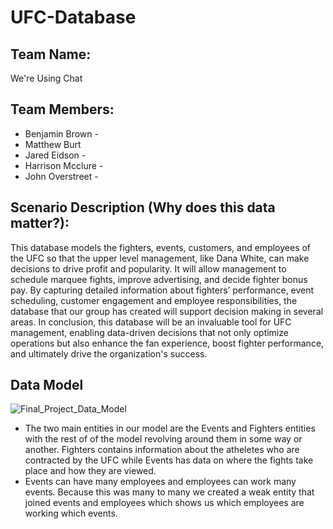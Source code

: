 # UFC-Database
## Team Name: 
  We're Using Chat
## Team Members:
* Benjamin Brown -
* Matthew Burt 
* Jared Eidson - 
* Harrison Mcclure -
* John Overstreet - 
## Scenario Description (Why does this data matter?):
This database models the fighters, events, customers, and employees of the UFC so that the upper level management, like Dana White, can make decisions to drive profit and popularity. It will allow management to schedule marquee fights, improve advertising, and decide fighter bonus pay. By capturing detailed information about fighters’ performance, event scheduling, customer engagement and employee responsibilities, the database that our group has created will support decision making in several areas. In conclusion, this database will be an invaluable tool for UFC management, enabling data-driven decisions that not only optimize operations but also enhance the fan experience, boost fighter performance, and ultimately drive the organization's success.
## Data Model
![Final_Project_Data_Model](https://github.com/user-attachments/assets/58cd714d-ee79-43a2-b7b0-e2c4348b4851)
* The two main entities in our model are the Events and Fighters entities with the rest of of the model revolving around them in some way or another. Fighters contains information about the atheletes who are contracted by the UFC while Events has data on where the fights take place and how they are viewed. 
* Events can have many employees and employees can work many events.  Because this was many to many we created a weak entity that joined events and employees which shows us which employees are working which events.


